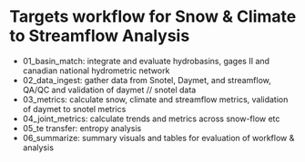 # Targets workflow for Snow & Climate to Streamflow Analysis

- 01_basin_match: integrate and evaluate hydrobasins, gages II and canadian national hydrometric network 
- 02_data_ingest: gather data from Snotel, Daymet, and streamflow, QA/QC and validation of daymet // snotel data 
- 03_metrics:     calculate snow, climate and streamflow metrics, validation of daymet to snotel metrics 
- 04_joint_metrics: calculate trends and metrics across snow-flow etc 
- 05_te transfer: entropy analysis 
- 06_summarize:   summary visuals and tables for evaluation of workflow & analysis 

